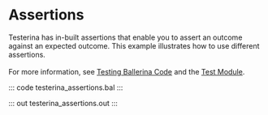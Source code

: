 # Assertions

Testerina has in-built assertions that enable you to
assert an outcome against an expected outcome.
This example illustrates how to use different assertions.<br/><br/>
For more information, see [Testing Ballerina Code](https://ballerina.io/learn/testing-ballerina-code/testing-quick-start/)
and the [Test Module](https://lib.ballerina.io/ballerina/test/latest/).

::: code testerina_assertions.bal :::

::: out testerina_assertions.out :::